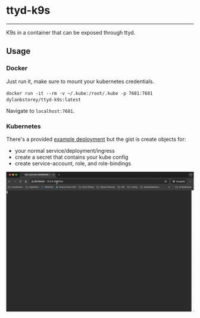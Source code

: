 # ttyd-k9s
--- 

K9s in a container that can be exposed through ttyd. 


## Usage 

### Docker 
Just run it, make sure to mount your kubernetes credentials. 

`docker run -it --rm -v ~/.kube:/root/.kube -p 7681:7681 dylanbstorey/ttyd-k9s:latest`

Navigate to `localhost:7681`.


### Kubernetes
There's a provided [example deployment](k8s_deployment) but the gist is create objects for: 
- your normal service/deployment/ingress
- create a secret that contains your kube config
- create service-account, role, and role-bindings


![demo](docs/ttyd-k9s.gif)